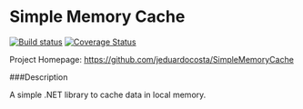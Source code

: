 Simple Memory Cache
=================

[![Build status](https://ci.appveyor.com/api/projects/status/m4tv57evgf946v5v?svg=true)](https://ci.appveyor.com/project/jeduardocosta/simple-memory-cache) [![Coverage Status](https://coveralls.io/repos/jeduardocosta/simple-memory-cache/badge.svg?branch=master)](https://coveralls.io/r/jeduardocosta/simple-memory-cache?branch=master)

Project Homepage: https://github.com/jeduardocosta/SimpleMemoryCache

###Description

A simple .NET library to cache data in local memory.
